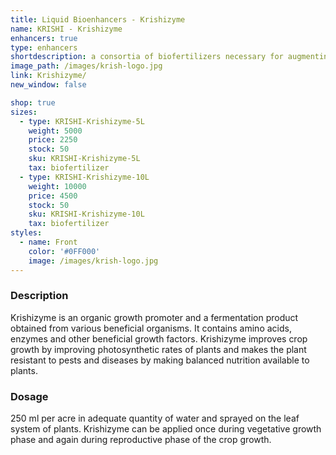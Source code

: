 ```yaml
---
title: Liquid Bioenhancers - Krishizyme
name: KRISHI - Krishizyme
enhancers: true
type: enhancers
shortdescription: a consortia of biofertilizers necessary for augmenting vegetative growth of mulberry
image_path: /images/krish-logo.jpg
link: Krishizyme/
new_window: false

shop: true
sizes:
  - type: KRISHI-Krishizyme-5L
    weight: 5000
    price: 2250
    stock: 50
    sku: KRISHI-Krishizyme-5L
    tax: biofertilizer
  - type: KRISHI-Krishizyme-10L
    weight: 10000
    price: 4500
    stock: 50
    sku: KRISHI-Krishizyme-10L
    tax: biofertilizer
styles:
  - name: Front
    color: '#0FF000'
    image: /images/krish-logo.jpg
---
```

### Description
Krishizyme is an organic growth promoter and a fermentation product obtained from
various beneficial organisms. It contains amino acids, enzymes and other beneficial growth
factors. Krishizyme improves crop growth by improving photosynthetic rates of plants and
makes the plant resistant to pests and diseases by making balanced nutrition available to
plants.

### Dosage
250 ml per acre in adequate quantity of water and sprayed on the leaf system of
plants. Krishizyme can be applied once during vegetative growth phase and again during
reproductive phase of the crop growth.

